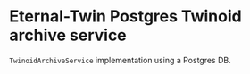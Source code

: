 # Eternal-Twin Postgres Twinoid archive service

`TwinoidArchiveService` implementation using a Postgres DB.
